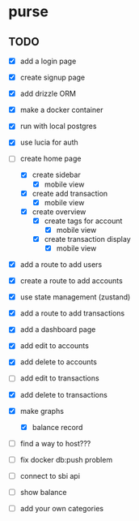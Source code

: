 # purse

## TODO

- [x] add a login page
- [x] create signup page
- [x] add drizzle ORM
- [x] make a docker container
- [x] run with local postgres
- [x] use lucia for auth
- [ ] create home page
  - [x] create sidebar
    - [x] mobile view
  - [x] create add transaction
    - [x] mobile view
  - [x] create overview
    - [x] create tags for account
      - [x] mobile view
    - [x] create transaction display
      - [x] mobile view
- [x] add a route to add users
- [x] create a route to add accounts
- [x] use state management (zustand)
- [x] add a route to add transactions
- [x] add a dashboard page
- [x] add edit to accounts
- [x] add delete to accounts
- [ ] add edit to transactions
- [x] add delete to transactions
- [x] make graphs
  - [x] balance record
- [ ] find a way to host???

- [ ] fix docker db:push problem
- [ ] connect to sbi api
- [ ] show balance
- [ ] add your own categories
